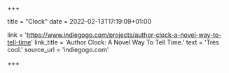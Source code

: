 +++

title = "Clock"
date = 2022-02-13T17:19:09+01:00 

link = 'https://www.indiegogo.com/projects/author-clock-a-novel-way-to-tell-time'
link_title = 'Author Clock: A Novel Way To Tell Time.'
text = 'Très cool.'
source_url = 'indiegogo.com'

+++
